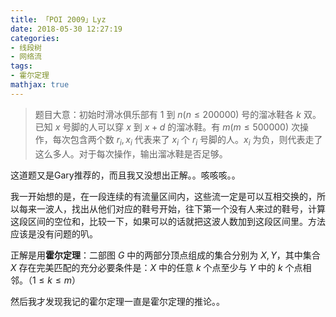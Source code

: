```yaml
---
title: 「POI 2009」Lyz
date: 2018-05-30 12:27:19
categories:
- 线段树
- 网络流
tags:
- 霍尔定理
mathjax: true
---
```


> 题目大意：初始时滑冰俱乐部有 $1$ 到 $n(n≤200000)$ 号的溜冰鞋各 $k$ 双。已知 $x$ 号脚的人可以穿 $x$ 到 $x+d$ 的溜冰鞋。有 $m(m≤500000)$ 次操作，每次包含两个数 $r_i,x_i$ 代表来了 $x_i$ 个 $r_i$ 号脚的人。$x_i$ 为负，则代表走了这么多人。对于每次操作，输出溜冰鞋是否足够。

这道题又是Gary推荐的，而且我又没想出正解。。咳咳咳。。

我一开始想的是，在一段连续的有流量区间内，这些流一定是可以互相交换的，所以每来一波人，找出从他们对应的鞋号开始，往下第一个没有人来过的鞋号，计算这段区间的空位和，比较一下，如果可以的话就把这波人数加到这段区间里。方法应该是没有问题的叭。

正解是用**霍尔定理**：二部图 $G$ 中的两部分顶点组成的集合分别为 $X,Y$，其中集合 $X$ 存在完美匹配的充分必要条件是：$X$ 中的任意 $k$ 个点至少与 $Y$ 中的 $k$ 个点相邻。（$1≤k≤m$）

然后我才发现我记的霍尔定理一直是霍尔定理的推论。。

